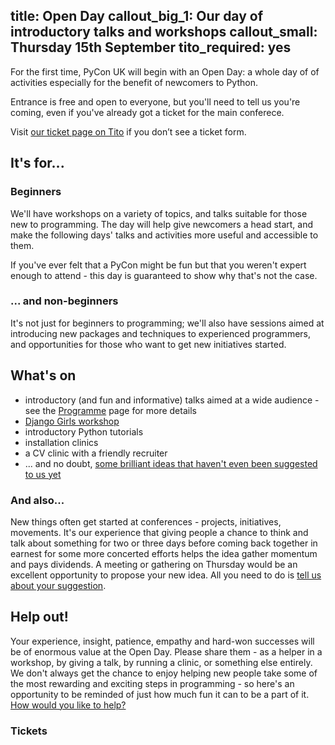 title: Open Day
callout_big_1: Our day of introductory talks and workshops
callout_small: Thursday 15th September
tito_required: yes
---

For the first time, PyCon UK will begin with an Open Day: a whole day of of activities especially for the benefit of
newcomers to Python.

Entrance is free and open to everyone, but you'll need to tell us you're coming, even if you've already got a ticket for the main conferece.

<tito-widget event="pyconuk/2016" releases="k4gmkzn7djq">Visit [our ticket page on Tito](https://ti.to/pyconuk/2016/with/k4gmkzn7djq) if you don’t see a ticket form</tito-widget>.


## It's for...

### Beginners

We'll have workshops on a variety of topics, and talks suitable for those new to programming. The day will help give
newcomers a head start, and make the following days' talks and activities more useful and accessible to them.

If you've ever felt that a PyCon might be fun but that you weren't expert enough to attend - this day is guaranteed
to show why that's not the case.

### ... and non-beginners

It's not just for beginners to programming; we'll also have sessions aimed at introducing new packages and techniques
to experienced programmers, and opportunities for those who want to get new initiatives started.

## What's on

* introductory (and fun and informative) talks aimed at a wide audience - see the [Programme](/programme/) page for more details
* [Django Girls workshop](https://djangogirls.org/pyconuk2016/)
* introductory Python tutorials
* installation clinics
* a CV clinic with a friendly recruiter
* ... and no doubt, [some brilliant ideas that haven't even been suggested to us yet](/cfp/)


### And also...

New things often get started at conferences - projects, initiatives, movements. It's our experience that giving people
a chance to think and talk about something for two or three days before coming back together in earnest for some more
concerted efforts helps the idea gather momentum and pays dividends. A meeting or gathering on Thursday would be an
excellent opportunity to propose your new idea. All you need to do is [tell us about your suggestion](/cfp/).

## Help out!

Your experience, insight, patience, empathy and hard-won successes will be of enormous value at the Open Day.
Please share them - as a helper in a workshop, by giving a talk, by running a clinic, or something else entirely. We
don't always get the chance to enjoy helping new people take some of the most rewarding and exciting steps in
programming - so here's an opportunity to be reminded of just how much fun it can to be a part of it. [How would you
like to help?](/cfp/)

<h3 id="tickets">Tickets</h3>
